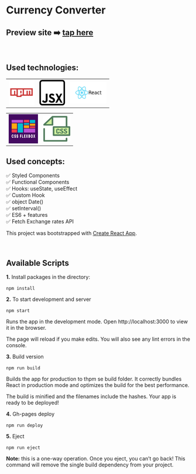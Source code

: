 # Currency Converter


## Preview site :arrow_right: [tap here](https://szymonrojek.github.io/currency-converter-react/)

<br>

## Used technologies:

<table>
  <tr>
    <td><img src="./images/npm-icon.png" width="70" height="70"></td>
    <td><img src="./images/jsx-icon.png" width="70" height="70"></td>
    <td><img src="./images/react.jpeg" width="100" height="60"></td>
  </tr>
</table>
<table>
  <tr>
    <td><img src="./images/flexbox-icon.jpeg" width="80" height="80"></td>
    <td><img src="./images/css-icon.svg" width="75" height="70"> </td>
  </tr>
 </table>


## Used concepts:
:white_check_mark:  Styled Components 
<br>
:white_check_mark: Functional Components 
<br>
:white_check_mark: Hooks: useState, useEffect  <br>
:white_check_mark: Custom Hook <br>
:white_check_mark: object Date()
<br>
:white_check_mark: setInterval()
<br>
:white_check_mark: ES6 + features
<br>
:white_check_mark: Fetch Exchange rates API

This project was bootstrapped with [Create React App](https://github.com/facebook/create-react-app).

<br>

## Available Scripts

**1.** Install packages in the directory:
```
npm install
```

**2.** To start development and server
```
npm start
```
Runs the app in the development mode.
Open http://localhost:3000 to view it in the browser.

The page will reload if you make edits.
You will also see any lint errors in the console.

**3.** Build version
```
npm run build
```
Builds the app for production to thpm se build folder.
It correctly bundles React in production mode and optimizes the build for the best performance.

The build is minified and the filenames include the hashes.
Your app is ready to be deployed!

**4.** Gh-pages deploy
```
npm run deploy
```

**5.** Eject
```
npm run eject
```
**Note:** this is a one-way operation. Once you eject, you can’t go back! This command will remove the single build dependency from your project.